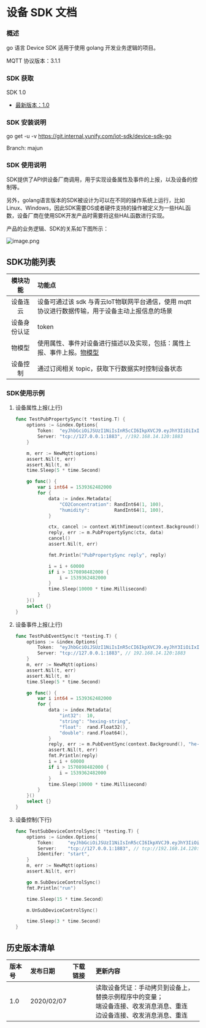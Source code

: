 # 设备 SDK 文档

### 概述

go 语言 Device SDK 适用于使用 golang 开发业务逻辑的项目。

MQTT 协议版本：3.1.1



### SDK 获取

SDK 1.0

- [最新版本：1.0](https://git.internal.yunify.com/iot-sdk/device-sdk-go)

    

### SDK 安装说明

go get -u -v https://git.internal.yunify.com/iot-sdk/device-sdk-go

Branch: majun

### SDK 使用说明

SDK提供了API供设备厂商调用，用于实现设备属性及事件的上报，以及设备的控制等。

另外，golang语言版本的SDK被设计为可以在不同的操作系统上运行，比如Linux、Windows，因此SDK需要OS或者硬件支持的操作被定义为一些HAL函数，设备厂商在使用SDK开发产品时需要将这些HAL函数进行实现。

产品的业务逻辑、SDK的关系如下图所示：



![image.png](https://upload-images.jianshu.io/upload_images/7998142-8a3090bf9752ef92.png?imageMogr2/auto-orient/strip%7CimageView2/2/w/1240)



## SDK功能列表

| **模块功能** | **功能点**                                                   |
| :----------: | :----------------------------------------------------------- |
|   设备连云   | 设备可通过该 sdk 与青云IoT物联网平台通信，使用 mqtt 协议进行数据传输，用于设备主动上报信息的场景 |
| 设备身份认证 | token                                                        |
|    物模型    | 使用属性、事件对设备进行描述以及实现，包括：属性上报、事件上报。[物模型](http://103.61.37.229:20080/document/index?document_id=22) |
|   设备控制   | 通过订阅相关 topic，获取下行数据实时控制设备状态             |



### SDK使用示例

1. 设备属性上报(上行)

    ```go
    func TestPubPropertySync(t *testing.T) {
    	options := &index.Options{
    		Token:  "eyJhbGciOiJSUzI1NiIsInR5cCI6IkpXVCJ9.eyJhY3IiOiIxIiwiYXVkIjoiaWFtIiwiYXpwIjoiaWFtIiwiY3VpZCI6ImlhbXItbDZjdGJoZjAiLCJlaXNrIjoiR2VuazUxbm5BLXZyOUJaSnJQQ1gwNnNPSnBabElFZmw4eGlkVEFNbWRjQT0iLCJleHAiOjE2MDU5Njg2MTQsImlhdCI6MTU3NDQzMjYxNCwiaXNzIjoic3RzIiwianRpIjoiVWpJNFdQQW9wNWdQNldPdHJIUTc5USIsIm5iZiI6MCwib3JnaSI6ImlvdGQtZDhjYmEzOTItYWU0NC00MGRmLTk2YzgtNmQ3MWMzMmI4NjZlIiwib3d1ciI6InVzci16eUt5UFNmRyIsInByZWYiOiJxcm46cWluZ2Nsb3VkOmlhbToiLCJydHlwIjoicm9sZSIsInN1YiI6InN0cyIsInRoaWQiOiJpb3R0LVdDcnQ5bk1hUFMiLCJ0eXAiOiJJRCJ9.V0hqewKk6cwwlWzUpBY1HFpMcEvElurmKHh_HtAD816oVsEvl58kK4zpfs1jslASfBLw11OHBE-BD1Zp9FfGicRgTulQ2OUI4t9UiDbmnxGGKODknuP-0lEAb30n6JqLWWZh-rlZlN0tQVixelMC45ftf4LR0OmRH1T250RWO1MNNqqNgral9juTZ8mI9qcvX0yN3Ro7hM_JndeFWc4j9uj_QLus-Sv0mhleMh4i_5uoji7p8XReykwC82Lm2o61EGZZ3T7RCW9GCrSFngIsXnFUxk9mGqUiyW4aqKNkvpcCg-lm3t4fuszc6YW9_YzU53uic14ERRswREf3Wj3vJg",
    		Server: "tcp://127.0.0.1:1883", //192.168.14.120:1883
    	}
    
    	m, err := NewMqtt(options)
    	assert.Nil(t, err)
    	assert.Nil(t, m)
    	time.Sleep(5 * time.Second)
    
    	go func() {
    		var i int64 = 1539362482000
    		for {
    			data := index.Metadata{
    				"CO2Concentration": RandInt64(1, 100),
    				"humidity":         RandInt64(1, 100),
    			}
    
    			ctx, cancel := context.WithTimeout(context.Background(), 3*time.Second)
    			reply, err := m.PubPropertySync(ctx, data)
    			cancel()
    			assert.Nil(t, err)
    
    			fmt.Println("PubPropertySync reply", reply)
    
    			i = i + 60000
    			if i > 1570898482000 {
    				i = 1539362482000
    			}
    			time.Sleep(10000 * time.Millisecond)
    		}
    	}()
    	select {}
    }
    ```

    

2. 设备事件上报(上行)

    ```go
    func TestPubEventSync(t *testing.T) {
    	options := &index.Options{
    		Token:  "eyJhbGciOiJSUzI1NiIsInR5cCI6IkpXVCJ9.eyJhY3IiOiIxIiwiYXVkIjoiaWFtIiwiYXpwIjoiaWFtIiwiY3VpZCI6ImlhbXItbDZjdGJoZjAiLCJlaXNrIjoiR2VuazUxbm5BLXZyOUJaSnJQQ1gwNnNPSnBabElFZmw4eGlkVEFNbWRjQT0iLCJleHAiOjE2MDU5Njg2MTQsImlhdCI6MTU3NDQzMjYxNCwiaXNzIjoic3RzIiwianRpIjoiVWpJNFdQQW9wNWdQNldPdHJIUTc5USIsIm5iZiI6MCwib3JnaSI6ImlvdGQtZDhjYmEzOTItYWU0NC00MGRmLTk2YzgtNmQ3MWMzMmI4NjZlIiwib3d1ciI6InVzci16eUt5UFNmRyIsInByZWYiOiJxcm46cWluZ2Nsb3VkOmlhbToiLCJydHlwIjoicm9sZSIsInN1YiI6InN0cyIsInRoaWQiOiJpb3R0LVdDcnQ5bk1hUFMiLCJ0eXAiOiJJRCJ9.V0hqewKk6cwwlWzUpBY1HFpMcEvElurmKHh_HtAD816oVsEvl58kK4zpfs1jslASfBLw11OHBE-BD1Zp9FfGicRgTulQ2OUI4t9UiDbmnxGGKODknuP-0lEAb30n6JqLWWZh-rlZlN0tQVixelMC45ftf4LR0OmRH1T250RWO1MNNqqNgral9juTZ8mI9qcvX0yN3Ro7hM_JndeFWc4j9uj_QLus-Sv0mhleMh4i_5uoji7p8XReykwC82Lm2o61EGZZ3T7RCW9GCrSFngIsXnFUxk9mGqUiyW4aqKNkvpcCg-lm3t4fuszc6YW9_YzU53uic14ERRswREf3Wj3vJg",
    		Server: "tcp://127.0.0.1:1883", // 192.168.14.120:1883
    	}
    	m, err := NewMqtt(options)
    	assert.Nil(t, err)
    	assert.Nil(t, m)
    	time.Sleep(5 * time.Second)
    
    	go func() {
    		var i int64 = 1539362482000
    		for {
    			data := index.Metadata{
    				"int32":  10,
    				"string": "hexing-string",
    				"float":  rand.Float32(),
    				"double": rand.Float64(),
    			}
    			reply, err := m.PubEventSync(context.Background(), "he-event1", data)
    			assert.Nil(t, err)
    			fmt.Println(reply)
    			i = i + 60000
    			if i > 1570898482000 {
    				i = 1539362482000
    			}
    			time.Sleep(10000 * time.Millisecond)
    		}
    	}()
    	select {}
    }
    ```

    



3. 设备控制(下行)

    ```go
    func TestSubDeviceControlSync(t *testing.T) {
    	options := &index.Options{
    		Token:     "eyJhbGciOiJSUzI1NiIsInR5cCI6IkpXVCJ9.eyJhY3IiOiIxIiwiYXVkIjoiaWFtIiwiYXpwIjoiaWFtIiwiY3VpZCI6ImlhbXItaDJjMjl2OXIiLCJlaXNrIjoiVjRSd3NoNjRpcXJhSTVJTHlnZ2xHZFhnV3E1S1JGWWxFYnRwakkxZk9Raz0iLCJleHAiOjE2MDQ1NDc0ODYsImlhdCI6MTU3MzAxMTQ4NiwiaXNzIjoic3RzIiwianRpIjoiVWpJNFdQQW9wNWdQNldPdHJIUTRlQiIsIm5iZiI6MCwib3JnaSI6ImlvdGQtMjk5MDY2MDktNzNiYS00NzBkLWE2ZmQtMGUxYzE3MTkwZmQwIiwib3d1ciI6InVzci1rTFZWQkRxZCIsInByZWYiOiJxcm46cWluZ2Nsb3VkOmlhbToiLCJydHlwIjoicm9sZSIsInN1YiI6InN0cyIsInRoaWQiOiJpb3R0LWZUeXRjS1BWTlEiLCJ0eXAiOiJJRCJ9.C1oCwaviLAsmb42mDXX4mXw2h0ccXYV8Kd5mAGkCpxpOFM7Rd7lOL2kGMJpvv_I5caOTlSNiFwMe2L2eXiA_dsZPBEW08dmzghLZXpVABFG7KJOrxT5t6WBYzVCOezt4CynSXheIs0NjSMZ5VBTdiEjj8GIi5iAIWUaYrEeFOlj3IZPp7ddr82rkog9OIDnHDvyXDK2MruKAb7xZ2QZFa0Wg1GKixFUhfT0iU37pQZbsGAduj-kB9z4o_ZwtP8gFko6AkW8WuBzzXhs35cQty2vXJ3ohxKnXtoiwChNfIQmNr8Cc7VJmQTmrQPrgmK3uMnxi02SQXsF2vd0HmpA_7A",
    		Server:    "tcp://127.0.0.1:1883", // tcp://192.168.14.120:1883 tcp://192.168.14.120:8055
    		Identifer: "start",
    	}
    	m, err := NewMqtt(options)
    	assert.Nil(t, err)
    
    	go m.SubDeviceControlSync()
    	fmt.Println("run")
    
    	time.Sleep(15 * time.Second)
    
    	m.UnSubDeviceControlSync()
    
    	time.Sleep(3 * time.Second)
    }
    ```

    



## 历史版本清单

| **版本号** | **发布日期** | **下载链接** | **更新内容**                                                 |
| :--------- | :----------- | :----------- | :----------------------------------------------------------- |
| 1.0        | 2020/02/07   |              | 读取设备凭证：手动拷贝到设备上，替换示例程序中的变量；<br />端设备连接、收发消息消息、重连<br />边设备连接、收发消息消息、重连<br /> |